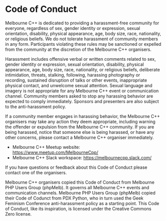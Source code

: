 # Code of Conduct

Melbourne C++ is dedicated to providing a harassment-free community for everyone, regardless of sex, gender identity or
expression, sexual orientation, disability, physical appearance, age, body size, race, nationality, or religious
beliefs. We do not tolerate harassment of community members in any form. Participants violating these rules may be
sanctioned or expelled from the community at the discretion of the Melbourne C++ organisers.

Harassment includes offensive verbal or written comments related to sex, gender identity or expression, sexual
orientation, disability, physical appearance, age, body size, race, nationality, or religious beliefs, deliberate
intimidation, threats, stalking, following, harassing photography or recording, sustained disruption of talks or other
events, inappropriate physical contact, and unwelcome sexual attention. Sexual language and imagery is not appropriate
for any Melbourne C++ event or communication channel. Community members asked to stop any harassing behavior are
expected to comply immediately. Sponsors and presenters are also subject to the anti-harassment policy.

If a community member engages in harassing behavior, the Melbourne C++ organisers may take any action they deem
appropriate, including warning the offender or expulsion from the Melbourne C++ community. If you are being harassed,
notice that someone else is being harassed, or have any other concerns, please contact a Melbourne C++ organiser
immediately.

* Melbourne C++ Meetup website: https://www.meetup.com/MelbourneCpp/
* Melbourne C++ Slack workspace: https://melbournecpp.slack.com/

If you have questions or feedback about this Code of Conduct please contact one of the organisers.

Melbourne C++ organisers copied this Code of Conduct from Melbourne PHP Users Group (phpMelb). It governs all Melbourne
C++ events and communication channels. Melbourne PHP Users Group (phpMelb) copied their Code of Codunct from PDX Python,
who in turn used the Geek Feminism Conference anti-harassment policy as a starting point. This Code of Conduct, like its
inspiration, is licensed under the Creative Commons Zero license.
